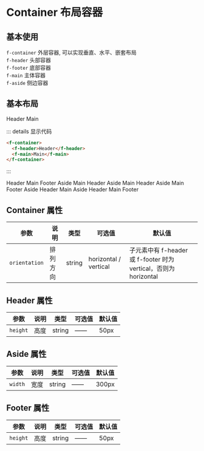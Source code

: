 # Container 布局容器

## 基本使用

`f-container` 外层容器, 可以实现垂直、水平、嵌套布局  
`f-header` 头部容器  
`f-footer` 底部容器  
`f-main` 主体容器  
`f-aside` 侧边容器

## 基本布局

<f-container>
  <f-header>Header</f-header>
  <f-main>Main</f-main>
</f-container>

::: details 显示代码

```html
<f-container>
  <f-header>Header</f-header>
  <f-main>Main</f-main>
</f-container>
```

:::

<f-container>
  <f-header>Header</f-header>
  <f-main>Main</f-main>
  <f-footer>Footer</f-footer>
</f-container>

<f-container>
  <f-aside>Aside</f-aside>
  <f-main>Main</f-main>
</f-container>

<f-container>
  <f-header>Header</f-header>
  <f-container>
    <f-aside>Aside</f-aside>
    <f-main>Main</f-main>
  </f-container>
</f-container>

<f-container>
  <f-header>Header</f-header>
  <f-container>
    <f-aside>Aside</f-aside>
    <f-container>
      <f-main>Main</f-main>
      <f-footer>Footer</f-footer>
    </f-container>
  </f-container>
</f-container>

<f-container>
  <f-aside>Aside</f-aside>
  <f-container>
    <f-header>Header</f-header>
    <f-main>Main</f-main>
  </f-container>
</f-container>

<f-container>
  <f-aside>Aside</f-aside>
  <f-container>
    <f-header>Header</f-header>
    <f-main>Main</f-main>
    <f-footer>Footer</f-footer>
  </f-container>
</f-container>

## Container 属性

| 参数          | 说明     | 类型   | 可选值                | 默认值                                                           |
| ------------- | -------- | ------ | --------------------- | ---------------------------------------------------------------- |
| `orientation` | 排列方向 | string | horizontal / vertical | 子元素中有 f-header 或 f-footer 时为 vertical，否则为 horizontal |

## Header 属性

| 参数     | 说明 | 类型   | 可选值 | 默认值 |
| -------- | ---- | ------ | ------ | ------ |
| `height` | 高度 | string | ——     | 50px   |

## Aside 属性

| 参数    | 说明 | 类型   | 可选值 | 默认值 |
| ------- | ---- | ------ | ------ | ------ |
| `width` | 宽度 | string | ——     | 300px  |

## Footer 属性

| 参数     | 说明 | 类型   | 可选值 | 默认值 |
| -------- | ---- | ------ | ------ | ------ |
| `height` | 高度 | string | ——     | 50px   |

<style scoped>
  .f-header,
  .f-footer {
    background-color: #b3c0d1;
    color: #333;
    text-align: center;
    line-height: 60px;
  }

  .f-aside {
    background-color: #d3dce6;
    color: #333;
    text-align: center;
    line-height: 200px;
  }

  .f-main {
    background-color: #e9eef3;
    color: #333;
    text-align: center;
    line-height: 160px;
  }

  body > .f-container {
    margin-bottom: 40px;
  }

  .f-container:nth-child(5) .f-aside,
  .f-container:nth-child(6) .f-aside {
    line-height: 260px;
  }

  .f-container:nth-child(7) .f-aside {
    line-height: 320px;
  }
</style>
